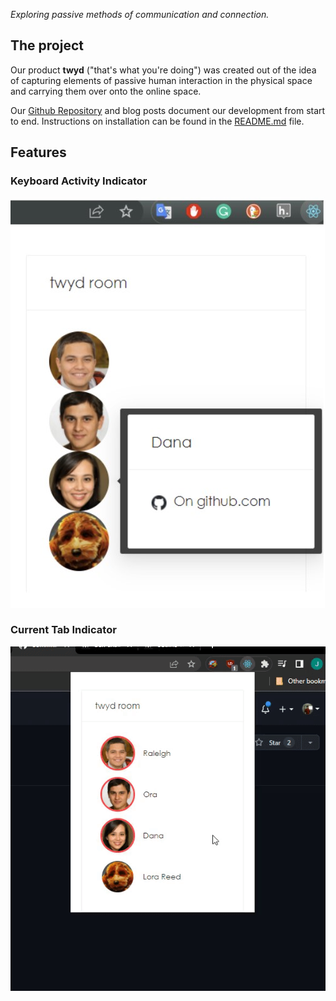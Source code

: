 *Exploring passive methods of communication and connection.*

## The project

Our product **twyd** ("that's what you're doing") was created out of the idea of capturing elements of passive human interaction in the physical space and carrying them over onto the online space.

Our [Github Repository](https://github.com/UWSocialComputing/Left-On-Read-Project) and blog posts document our development from start to end. Instructions on installation can be found in the [README.md](https://github.com/UWSocialComputing/Left-On-Read-Project#readme) file.


## Features

### Keyboard Activity Indicator

<img class="frontimg" src="https://raw.githubusercontent.com/UWSocialComputing/Left-On-Read/main/images/extension_pic.jpg" alt="chrome extension"/>


### Current Tab Indicator

<img class="frontimg" src="https://raw.githubusercontent.com/UWSocialComputing/Left-On-Read/main/images/extension_gif.gif" alt="chrome extension typing animation"/>